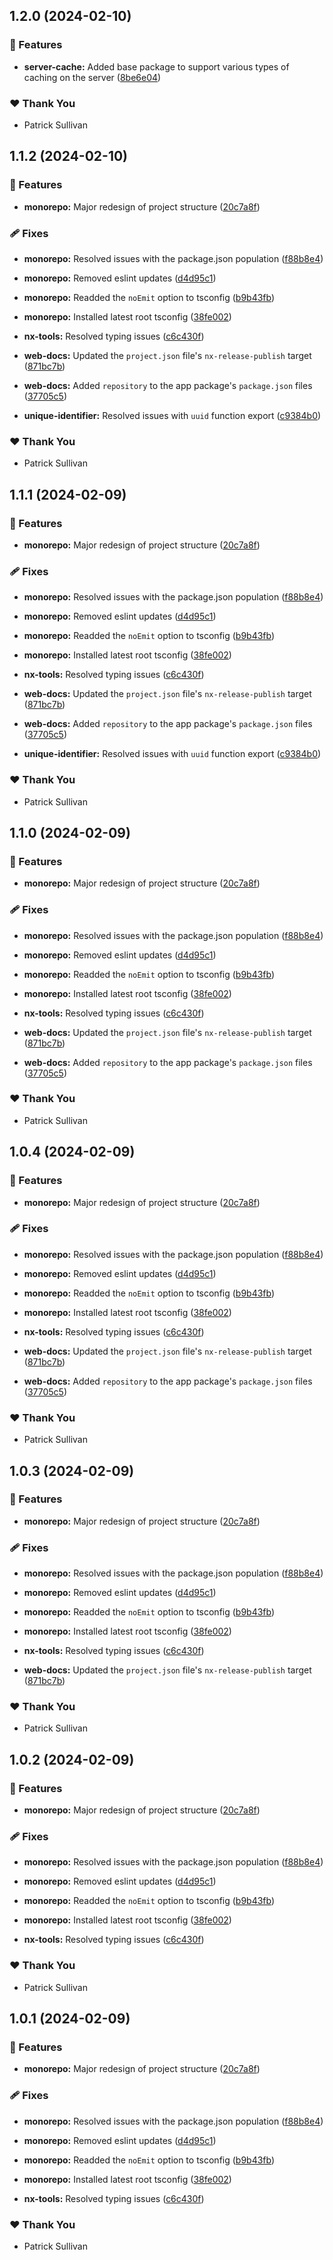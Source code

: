

## 1.2.0 (2024-02-10)

### 🚀 Features

- **server-cache:** Added base package to support various types of caching on
  the server
  ([8be6e04](https://github.com/storm-software/storm-stack/commit/8be6e04))

### ❤️ Thank You

- Patrick Sullivan

## 1.1.2 (2024-02-10)

### 🚀 Features

- **monorepo:** Major redesign of project structure
  ([20c7a8f](https://github.com/storm-software/storm-stack/commit/20c7a8f))

### 🩹 Fixes

- **monorepo:** Resolved issues with the package.json population
  ([f88b8e4](https://github.com/storm-software/storm-stack/commit/f88b8e4))

- **monorepo:** Removed eslint updates
  ([d4d95c1](https://github.com/storm-software/storm-stack/commit/d4d95c1))

- **monorepo:** Readded the `noEmit` option to tsconfig
  ([b9b43fb](https://github.com/storm-software/storm-stack/commit/b9b43fb))

- **monorepo:** Installed latest root tsconfig
  ([38fe002](https://github.com/storm-software/storm-stack/commit/38fe002))

- **nx-tools:** Resolved typing issues
  ([c6c430f](https://github.com/storm-software/storm-stack/commit/c6c430f))

- **web-docs:** Updated the `project.json` file's `nx-release-publish` target
  ([871bc7b](https://github.com/storm-software/storm-stack/commit/871bc7b))

- **web-docs:** Added `repository` to the app package's `package.json` files
  ([37705c5](https://github.com/storm-software/storm-stack/commit/37705c5))

- **unique-identifier:** Resolved issues with `uuid` function export
  ([c9384b0](https://github.com/storm-software/storm-stack/commit/c9384b0))

### ❤️ Thank You

- Patrick Sullivan

## 1.1.1 (2024-02-09)

### 🚀 Features

- **monorepo:** Major redesign of project structure
  ([20c7a8f](https://github.com/storm-software/storm-stack/commit/20c7a8f))

### 🩹 Fixes

- **monorepo:** Resolved issues with the package.json population
  ([f88b8e4](https://github.com/storm-software/storm-stack/commit/f88b8e4))

- **monorepo:** Removed eslint updates
  ([d4d95c1](https://github.com/storm-software/storm-stack/commit/d4d95c1))

- **monorepo:** Readded the `noEmit` option to tsconfig
  ([b9b43fb](https://github.com/storm-software/storm-stack/commit/b9b43fb))

- **monorepo:** Installed latest root tsconfig
  ([38fe002](https://github.com/storm-software/storm-stack/commit/38fe002))

- **nx-tools:** Resolved typing issues
  ([c6c430f](https://github.com/storm-software/storm-stack/commit/c6c430f))

- **web-docs:** Updated the `project.json` file's `nx-release-publish` target
  ([871bc7b](https://github.com/storm-software/storm-stack/commit/871bc7b))

- **web-docs:** Added `repository` to the app package's `package.json` files
  ([37705c5](https://github.com/storm-software/storm-stack/commit/37705c5))

- **unique-identifier:** Resolved issues with `uuid` function export
  ([c9384b0](https://github.com/storm-software/storm-stack/commit/c9384b0))

### ❤️ Thank You

- Patrick Sullivan

## 1.1.0 (2024-02-09)

### 🚀 Features

- **monorepo:** Major redesign of project structure
  ([20c7a8f](https://github.com/storm-software/storm-stack/commit/20c7a8f))

### 🩹 Fixes

- **monorepo:** Resolved issues with the package.json population
  ([f88b8e4](https://github.com/storm-software/storm-stack/commit/f88b8e4))

- **monorepo:** Removed eslint updates
  ([d4d95c1](https://github.com/storm-software/storm-stack/commit/d4d95c1))

- **monorepo:** Readded the `noEmit` option to tsconfig
  ([b9b43fb](https://github.com/storm-software/storm-stack/commit/b9b43fb))

- **monorepo:** Installed latest root tsconfig
  ([38fe002](https://github.com/storm-software/storm-stack/commit/38fe002))

- **nx-tools:** Resolved typing issues
  ([c6c430f](https://github.com/storm-software/storm-stack/commit/c6c430f))

- **web-docs:** Updated the `project.json` file's `nx-release-publish` target
  ([871bc7b](https://github.com/storm-software/storm-stack/commit/871bc7b))

- **web-docs:** Added `repository` to the app package's `package.json` files
  ([37705c5](https://github.com/storm-software/storm-stack/commit/37705c5))

### ❤️ Thank You

- Patrick Sullivan

## 1.0.4 (2024-02-09)

### 🚀 Features

- **monorepo:** Major redesign of project structure
  ([20c7a8f](https://github.com/storm-software/storm-stack/commit/20c7a8f))

### 🩹 Fixes

- **monorepo:** Resolved issues with the package.json population
  ([f88b8e4](https://github.com/storm-software/storm-stack/commit/f88b8e4))

- **monorepo:** Removed eslint updates
  ([d4d95c1](https://github.com/storm-software/storm-stack/commit/d4d95c1))

- **monorepo:** Readded the `noEmit` option to tsconfig
  ([b9b43fb](https://github.com/storm-software/storm-stack/commit/b9b43fb))

- **monorepo:** Installed latest root tsconfig
  ([38fe002](https://github.com/storm-software/storm-stack/commit/38fe002))

- **nx-tools:** Resolved typing issues
  ([c6c430f](https://github.com/storm-software/storm-stack/commit/c6c430f))

- **web-docs:** Updated the `project.json` file's `nx-release-publish` target
  ([871bc7b](https://github.com/storm-software/storm-stack/commit/871bc7b))

- **web-docs:** Added `repository` to the app package's `package.json` files
  ([37705c5](https://github.com/storm-software/storm-stack/commit/37705c5))

### ❤️ Thank You

- Patrick Sullivan

## 1.0.3 (2024-02-09)

### 🚀 Features

- **monorepo:** Major redesign of project structure
  ([20c7a8f](https://github.com/storm-software/storm-stack/commit/20c7a8f))

### 🩹 Fixes

- **monorepo:** Resolved issues with the package.json population
  ([f88b8e4](https://github.com/storm-software/storm-stack/commit/f88b8e4))

- **monorepo:** Removed eslint updates
  ([d4d95c1](https://github.com/storm-software/storm-stack/commit/d4d95c1))

- **monorepo:** Readded the `noEmit` option to tsconfig
  ([b9b43fb](https://github.com/storm-software/storm-stack/commit/b9b43fb))

- **monorepo:** Installed latest root tsconfig
  ([38fe002](https://github.com/storm-software/storm-stack/commit/38fe002))

- **nx-tools:** Resolved typing issues
  ([c6c430f](https://github.com/storm-software/storm-stack/commit/c6c430f))

- **web-docs:** Updated the `project.json` file's `nx-release-publish` target
  ([871bc7b](https://github.com/storm-software/storm-stack/commit/871bc7b))

### ❤️ Thank You

- Patrick Sullivan

## 1.0.2 (2024-02-09)

### 🚀 Features

- **monorepo:** Major redesign of project structure
  ([20c7a8f](https://github.com/storm-software/storm-stack/commit/20c7a8f))

### 🩹 Fixes

- **monorepo:** Resolved issues with the package.json population
  ([f88b8e4](https://github.com/storm-software/storm-stack/commit/f88b8e4))

- **monorepo:** Removed eslint updates
  ([d4d95c1](https://github.com/storm-software/storm-stack/commit/d4d95c1))

- **monorepo:** Readded the `noEmit` option to tsconfig
  ([b9b43fb](https://github.com/storm-software/storm-stack/commit/b9b43fb))

- **monorepo:** Installed latest root tsconfig
  ([38fe002](https://github.com/storm-software/storm-stack/commit/38fe002))

- **nx-tools:** Resolved typing issues
  ([c6c430f](https://github.com/storm-software/storm-stack/commit/c6c430f))

### ❤️ Thank You

- Patrick Sullivan

## 1.0.1 (2024-02-09)

### 🚀 Features

- **monorepo:** Major redesign of project structure
  ([20c7a8f](https://github.com/storm-software/storm-stack/commit/20c7a8f))

### 🩹 Fixes

- **monorepo:** Resolved issues with the package.json population
  ([f88b8e4](https://github.com/storm-software/storm-stack/commit/f88b8e4))

- **monorepo:** Removed eslint updates
  ([d4d95c1](https://github.com/storm-software/storm-stack/commit/d4d95c1))

- **monorepo:** Readded the `noEmit` option to tsconfig
  ([b9b43fb](https://github.com/storm-software/storm-stack/commit/b9b43fb))

- **monorepo:** Installed latest root tsconfig
  ([38fe002](https://github.com/storm-software/storm-stack/commit/38fe002))

- **nx-tools:** Resolved typing issues
  ([c6c430f](https://github.com/storm-software/storm-stack/commit/c6c430f))

### ❤️ Thank You

- Patrick Sullivan
